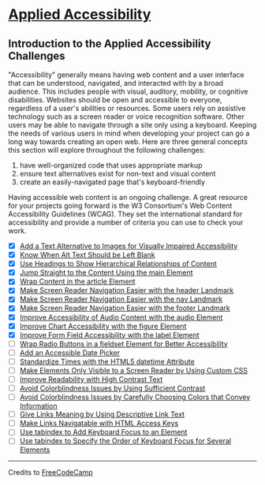 # [Applied Accessibility](https://learn.freecodecamp.org/responsive-web-design/applied-accessibility/)

## Introduction to the Applied Accessibility Challenges

"Accessibility" generally means having web content and a user interface that can be understood, navigated, and interacted with by a broad audience. This includes people with visual, auditory, mobility, or cognitive disabilities. Websites should be open and accessible to everyone, regardless of a user's abilities or resources. Some users rely on assistive technology such as a screen reader or voice recognition software. Other users may be able to navigate through a site only using a keyboard. Keeping the needs of various users in mind when developing your project can go a long way towards creating an open web. Here are three general concepts this section will explore throughout the following challenges:

1. have well-organized code that uses appropriate markup
2. ensure text alternatives exist for non-text and visual content
3. create an easily-navigated page that's keyboard-friendly

Having accessible web content is an ongoing challenge. A great resource for your projects going forward is the W3 Consortium's Web Content Accessibility Guidelines (WCAG). They set the international standard for accessibility and provide a number of criteria you can use to check your work.

- [x] [Add a Text Alternative to Images for Visually Impaired Accessibility](01-add-a-text-alternative-to-images-for-visually-impaired-accessibility.html)
- [x] [Know When Alt Text Should be Left Blank](02-know-when-alt-text-should-be-left-blank.html)
- [x] [Use Headings to Show Hierarchical Relationships of Content](03-use-headings-to-show-hierarchical-relationships-of-content.html)
- [x] [Jump Straight to the Content Using the main Element](04-jump-straight-to-the-content-using-the-main-element.html)
- [x] [Wrap Content in the article Element](05-wrap-content-in-the-article-element.html)
- [x] [Make Screen Reader Navigation Easier with the header Landmark](06-make-screen-reader-navigation-easier-with-the-header-landmark.html)
- [x] [Make Screen Reader Navigation Easier with the nav Landmark](07-make-screen-reader-navigation-easier-with-the-nav-landmark.html)
- [x] [Make Screen Reader Navigation Easier with the footer Landmark](08-make-screen-reader-navigation-easier-with-the-footer-landmark.html)
- [x] [Improve Accessibility of Audio Content with the audio Element](09-improve-accessibility-of-audio-content-with-the-audio-element.html)
- [x] [Improve Chart Accessibility with the figure Element](10-improve-chart-accessibility-with-the-figure-element.html)
- [x] [Improve Form Field Accessibility with the label Element](11-improve-form-field-accessibility-with-the-label-element.html)
- [ ] [Wrap Radio Buttons in a fieldset Element for Better Accessibility](12-wrap-radio-buttons-in-a-fieldset-element-for-better-accessibility.html)
- [ ] [Add an Accessible Date Picker](13-add-an-accessible-date-picker.html)
- [ ] [Standardize Times with the HTML5 datetime Attribute](14-standardize-times-with-the-html5-datetime-attribute.html)
- [ ] [Make Elements Only Visible to a Screen Reader by Using Custom CSS](15-make-elements-only-visible-to-a-screen-reader-by-using-custom-css.html)
- [ ] [Improve Readability with High Contrast Text](16-improve-readability-with-high-contrast-text.html)
- [ ] [Avoid Colorblindness Issues by Using Sufficient Contrast](17-avoid-colorblindness-issues-by-using-sufficient-contrast.html)
- [ ] [Avoid Colorblindness Issues by Carefully Choosing Colors that Convey Information](18-avoid-colorblindness-issues-by-carefully-choosing-colors-that-convey-information.html)
- [ ] [Give Links Meaning by Using Descriptive Link Text](19-give-links-meaning-by-using-descriptive-link-text.html)
- [ ] [Make Links Navigatable with HTML Access Keys](20-make-links-navigatable-with-html-access-keys.html)
- [ ] [Use tabindex to Add Keyboard Focus to an Element](21-use-tabindex-to-add-keyboard-focus-to-an-element.html)
- [ ] [Use tabindex to Specify the Order of Keyboard Focus for Several Elements](22-use-tabindex-to-specify-the-order-of-keyboard-focus-for-several-elements.html)

---

Credits to [FreeCodeCamp](https://www.freecodecamp.org/)